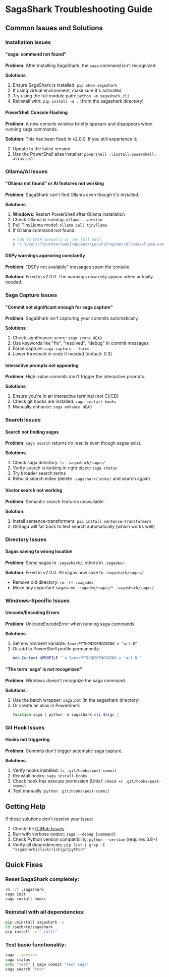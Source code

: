 # SagaShark Troubleshooting Guide

## Common Issues and Solutions

### Installation Issues

#### "saga: command not found"
**Problem**: After installing SagaShark, the `saga` command isn't recognized.

**Solutions**:
1. Ensure SagaShark is installed: `pip show sagashark`
2. If using virtual environment, make sure it's activated
3. Try using the full module path: `python -m sagashark.cli`
4. Reinstall with: `pip install -e .` (from the sagashark directory)

#### PowerShell Console Flashing
**Problem**: A new console window briefly appears and disappears when running saga commands.

**Solution**: This has been fixed in v2.0.0. If you still experience it:
1. Update to the latest version
2. Use the PowerShell alias installer: `powershell .\install-powershell-alias.ps1`

### Ollama/AI Issues

#### "Ollama not found" or AI features not working
**Problem**: SagaShark can't find Ollama even though it's installed.

**Solutions**:
1. **Windows**: Restart PowerShell after Ollama installation
2. Check Ollama is running: `ollama --version`
3. Pull TinyLlama model: `ollama pull tinyllama`
4. If Ollama command not found:
   ```powershell
   # Add to PATH manually or use full path:
   & "C:\Users\[YourUsername]\AppData\Local\Programs\Ollama\ollama.exe" pull tinyllama
   ```

#### DSPy warnings appearing constantly
**Problem**: "DSPy not available" messages spam the console.

**Solution**: Fixed in v2.0.0. The warnings now only appear when actually needed.

### Saga Capture Issues

#### "Commit not significant enough for saga capture"
**Problem**: SagaShark isn't capturing your commits automatically.

**Solutions**:
1. Check significance score: `saga score HEAD`
2. Use keywords like "fix", "resolved", "debug" in commit messages
3. Force capture: `saga capture --force`
4. Lower threshold in code if needed (default: 0.3)

#### Interactive prompts not appearing
**Problem**: High-value commits don't trigger the interactive prompts.

**Solutions**:
1. Ensure you're in an interactive terminal (not CI/CD)
2. Check git hooks are installed: `saga install-hooks`
3. Manually enhance: `saga enhance HEAD`

### Search Issues

#### Search not finding sagas
**Problem**: `saga search` returns no results even though sagas exist.

**Solutions**:
1. Check saga directory: `ls .sagashark/sagas/`
2. Verify search is looking in right place: `saga status`
3. Try broader search terms
4. Rebuild search index (delete `.sagashark/index/` and search again)

#### Vector search not working
**Problem**: Semantic search features unavailable.

**Solution**: 
1. Install sentence-transformers: `pip install sentence-transformers`
2. GitSaga will fall back to text search automatically (which works well)

### Directory Issues

#### Sagas saving to wrong location
**Problem**: Some sagas in `.sagashark/`, others in `.sagadex/`.

**Solution**: Fixed in v2.0.0. All sagas now save to `.sagashark/sagas/`.
- Remove old directory: `rm -rf .sagadex`
- Move any important sagas: `mv .sagadex/sagas/* .sagashark/sagas/`

### Windows-Specific Issues

#### Unicode/Encoding Errors
**Problem**: UnicodeEncodeError when running saga commands.

**Solutions**:
1. Set environment variable: `$env:PYTHONIOENCODING = "utf-8"`
2. Or add to PowerShell profile permanently:
   ```powershell
   Add-Content $PROFILE "`n`$env:PYTHONIOENCODING = 'utf-8'"
   ```

#### "The term 'saga' is not recognized"
**Problem**: Windows doesn't recognize the saga command.

**Solutions**:
1. Use the batch wrapper: `saga.bat` (in the sagashark directory)
2. Or create an alias in PowerShell:
   ```powershell
   function saga { python -m sagashark.cli $args }
   ```

### Git Hook Issues

#### Hooks not triggering
**Problem**: Commits don't trigger automatic saga capture.

**Solutions**:
1. Verify hooks installed: `ls .git/hooks/post-commit`
2. Reinstall hooks: `saga install-hooks`
3. Check hook has execute permission (Unix): `chmod +x .git/hooks/post-commit`
4. Test manually: `python .git/hooks/post-commit`

## Getting Help

If these solutions don't resolve your issue:

1. Check the [GitHub Issues](https://github.com/GradeShark/SagaShark/issues)
2. Run with verbose output: `saga --debug [command]`
3. Check Python version compatibility: `python --version` (requires 3.8+)
4. Verify all dependencies: `pip list | grep -E "sagashark|click|rich|gitpython"`

## Quick Fixes

### Reset SagaShark completely:
```bash
rm -rf .sagashark
saga init
saga install-hooks
```

### Reinstall with all dependencies:
```bash
pip uninstall sagashark -y
cd /path/to/sagashark
pip install -e ".[all]"
```

### Test basic functionality:
```bash
saga --version
saga status
echo "test" | saga commit "Test saga"
saga search "test"
```
